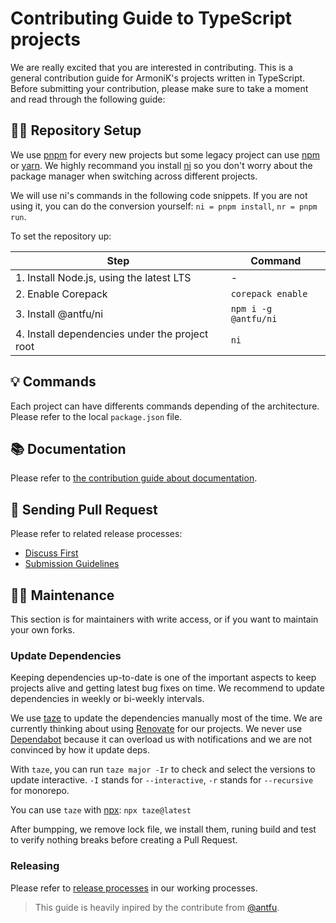 # Contributing Guide to TypeScript projects

We are really excited that you are interested in contributing. This is a general contribution guide for ArmoniK's projects written in TypeScript. Before submitting your contribution, please make sure to take a moment and read through the following guide:

## 🧑‍💻 Repository Setup

We use [pnpm](https://pnpm.io) for every new projects but some legacy project can use [npm](https://www.npmjs.com/) or [yarn](https://classic.yarnpkg.com/). We highly recommand you install [ni](https://github.com/antfu/ni) so you don't worry about the package manager when switching across different projects.

We will use ni's commands in the following code snippets. If you are not using it, you can do the conversion yourself: `ni = pnpm install`, `nr = pnpm run`.

To set the repository up:

| Step                                           | Command              |
|------------------------------------------------|----------------------|
| 1. Install Node.js, using the latest LTS       | -                    |
| 2. Enable Corepack                             | `corepack enable`    |
| 3. Install @antfu/ni                           | `npm i -g @antfu/ni` |
| 4. Install dependencies under the project root | `ni`                 |

## 💡 Commands

Each project can have differents commands depending of the architecture. Please refer to the local `package.json` file.

## 📚 Documentation

Please refer to [the contribution guide about documentation](./10.documentation.md).

## 🙌 Sending Pull Request

Please refer to related release processes:

- [Discuss First](../2.working-processes/1.discuss-first.md)
- [Submission Guidelines](../2.working-processes/2.submission-guidelines.md)

## 👩‍🔧 Maintenance

This section is for maintainers with write access, or if you want to maintain your own forks.

### Update Dependencies

Keeping dependencies up-to-date is one of the important aspects to keep projects alive and getting latest bug fixes on time. We recommend to update dependencies in weekly or bi-weekly intervals.

We use [taze](https://github.com/antfu/taze) to update the dependencies manually most of the time. We are currently thinking about using [Renovate](https://renovatebot.com/) for our projects. We never use [Dependabot](https://github.com/dependabot) because it can overload us with notifications and we are not convinced by how it update deps.

With `taze`, you can run `taze major -Ir` to check and select the versions to update interactive. `-I` stands for `--interactive`, `-r` stands for `--recursive` for monorepo.

You can use `taze` with [npx](https://docs.npmjs.com/cli/v9/commands/npx): `npx taze@latest`

After bumpping, we remove lock file, we install them, runing build and test to verify nothing breaks before creating a Pull Request.

### Releasing

Please refer to [release processes](../2.working-processes/3.release-processes.md) in our working processes.
 
> This guide is heavily inpired by the contribute from [@antfu](https://github.com/antfu/).